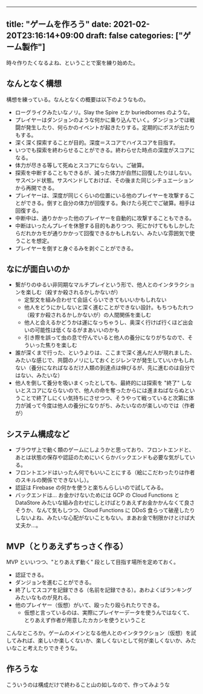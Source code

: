 
---
title: "ゲームを作ろう"
date: 2021-02-20T23:16:14+09:00
draft: false
categories: ["ゲーム製作"]
---
           
時々作りたくなるよね、ということで案を練り始めた。

<!--more-->

## なんとなく構想

構想を練っている。なんとなくの概要は以下のようなもの。

- ローグライクみたいなノリ。Slay the Spire とか buriedbornes のような。
- プレイヤーはダンジョンのような何かに乗り込んでいく。ダンジョンでは戦闘が発生したり、何らかのイベントが起きたりする。定期的にボスが出たりもする。
- 深く深く探索することが目的。深度＝スコアでハイスコアを目指す。
- いつでも探索を終わらせることができる。終わらせた時点の深度がスコアになる。
- 体力が尽きる等して死ぬとスコアにならない。ご破算。
- 探索を中断することもできるが、減った体力が自然に回復したりはしない。サスペンド状態。サスペンドしておけば、その後また同じシチュエーションから再開できる。
- プレイヤーは、深度が同じくらいの位置にいる他のプレイヤーを攻撃することができる。倒すと自分の体力が回復する。負けたら死亡でご破算。相手は回復する。
- 中断中は、通りかかった他のプレイヤーを自動的に攻撃することもできる。
- 中断はいったんプレイを休憩する目的もありつつ、死にかけてももしかしたらだれかカモが通りかかって回復できるかもしれない、みたいな雰囲気で使うことを想定。
- プレイヤーを倒すと身ぐるみを剥ぐことができる。

## なにが面白いのか

- 繋がりのゆるい非同期なマルチプレイという形で、他人とのインタラクションを楽しむ（殺すか殺されるかしかないが）
  - 定型文を組み合わせて会話くらいできてもいいかもしれない
  - 他人をどうにかしないと深く進むことができない設計。もちつもたれつ（殺すか殺されるかしかないが）の人間関係を楽しむ
  - 他人と会えるかどうかは運になっちゃうし、奥深く行けば行くほど出会いの可能性は低くなるがまあいいのかも
  - 引き際を誤って虫の息で佇んでいると他人の養分になりがちなので、そういった焦りを楽しむ
- 誰が深くまで行った、というよりは、ここまで深く進んだ人が現れました、みたいな感じで、共闘のノリにしておくとジレンマが発生していいかもしれない（養分になればなるだけ人類の到達点は伸びるが、先に進むのは自分ではない、みたいな）
- 他人を倒して養分を吸いまくったとしても、最終的には探索を "終了" しないとスコアにならないので、他人の命を奪ったからには進まねばならぬということで終了しにくい気持ちにさせつつ、そうやって戦っていると次第に体力が減って今度は他人の養分になりがち、みたいなのが楽しいのでは（作者が）

## システム構成など

- ブラウザ上で動く類のゲームにしようかと思っており、フロントエンドと、あとは状態の保存や認証のためにいくらかバックエンドも必要な気がしている。
- フロントエンドはいったん何でもいいことにする（絵にこだわったりは作者のスキルの関係でできないし）。
- 認証は Firebase の何かを使うと楽ちんらしいので試してみる。
- バックエンドは... お金かけないためには GCP の Cloud Functions と DataStore みたいな組み合わせにしとけばとりあえずお金かかんなくて良さそうか、なんて気もしつつ、Cloud Functions に DDoS 食らって破産したりしないよね、みたいな心配がないこともない。まあお金で制限かけとけば大丈夫か...。

## MVP（とりあえずちっさく作る）

MVP といいつつ、"とりあえず動く" 段として目指す場所を定めておく。
- 認証できる。
- ダンジョンを進むことができる。
- 終了してスコアを記録できる（名前を記録できる）。あわよくばランキングみたいなものが見れる。
- 他のプレイヤー（仮想）がいて、殴ったり殴られたりできる。
  - 仮想と言っているのは、実際にプレイヤーデータを使うんではなくて、とりあえず作者が用意したカカシを使うということ

こんなところか。ゲームのメインとなる他人とのインタラクション（仮想）を試してみれば、楽しいか楽しくないか、楽しくないとして何が楽しくないか、みたいなこと考えたりできそうな。

## 作ろうな

こういうのは構成だけで終わること山の如しなので、作ってみような

